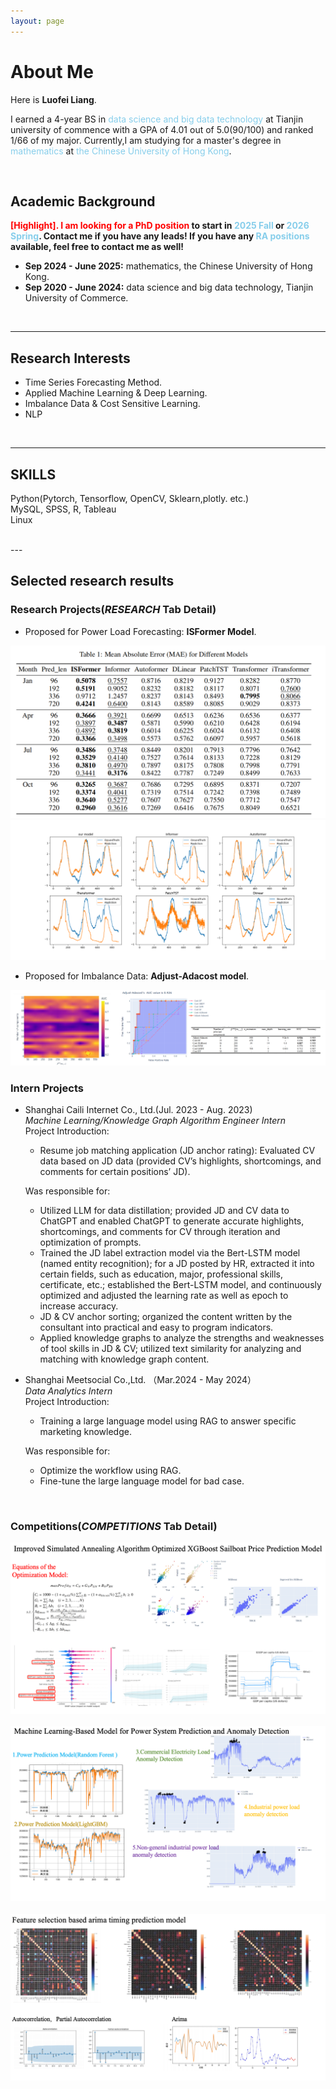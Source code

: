 ```yaml
---
layout: page
---
```


# About Me
Here is **Luofei Liang**.

I earned a 4-year BS in <font color='#87CEEB'>data science and big data technology</font> at Tianjin university of commence with a GPA of 4.01 out of 5.0(90/100) and ranked 1/66 of my major. Currently,I  am  studying for a master's degree in <font color='#87CEEB'>mathematics</font> at <font color='#87CEEB'>the Chinese University of Hong Kong</font>.

<br>

## Academic Background

**<font color='red'>[Highlight]</font><font color='red'>. **I am looking for a PhD position**</font> to start in <font color='#87CEEB'>2025 Fall</font> or <font color='#87CEEB'>2026 Spring</font>. Contact me if you have any leads! If you have any <font color='#87CEEB'>RA positions</font> available, feel free to contact me as well!**


- **Sep 2024 - June 2025:** mathematics, the Chinese University of Hong Kong.
- **Sep 2020 - June 2024:** data science and big data technology, Tianjin University of Commerce.

<br>



---

## Research Interests

-  Time Series Forecasting Method.
-  Applied Machine Learning & Deep Learning.
-  Imbalance Data & Cost Sensitive Learning.
-  NLP

<br>

---

## SKILLS
Python(Pytorch, Tensorflow, OpenCV, Sklearn,plotly. etc.)<br>
MySQL, SPSS, R, Tableau<br>
Linux

<br>
---

## Selected research results
### Research Projects(*RESEARCH* Tab Detail)
- Proposed for Power Load Forecasting: **ISFormer Model**.<br>
<img src="/images/Table_ISFormer_result.png">
<img src="/images/Fig_ISFormer_resut2.png">

- Proposed for  Imbalance Data: **Adjust-Adacost model**.<br>
<img src="/images/p1.png" >    

### Intern Projects
- Shanghai Caili Internet Co., Ltd.(Jul. 2023 - Aug. 2023) <br>
*Machine Learning/Knowledge Graph Algorithm Engineer Intern* <br>
Project Introduction:<br>
  - Resume job matching application (JD anchor rating): Evaluated CV data based on JD data (provided CV’s highlights, shortcomings, and comments for certain positions’ JD).
  
  Was responsible for:  
  - Utilized LLM for data distillation; provided JD and CV data to ChatGPT and enabled ChatGPT to generate accurate highlights, shortcomings, and comments for CV through iteration and optimization of prompts.
  - Trained the JD label extraction model via the Bert-LSTM model (named entity recognition); for a JD posted by HR, extracted it into certain fields, such as education, major, professional skills, certificate, etc.; established the Bert-LSTM model, and continuously optimized and adjusted the learning rate as well as epoch to increase accuracy.
  - JD & CV anchor sorting; organized the content written by the consultant into practical and easy to program indicators.
  - Applied knowledge graphs to analyze the strengths and weaknesses of tool skills in JD & CV; utilized text similarity for analyzing and matching with knowledge graph content.


- Shanghai Meetsocial Co.,Ltd. （Mar.2024 - May 2024）  
*Data Analytics Intern*  
Project Introduction:  
  - Training a large language model using RAG to answer specific marketing knowledge.
  
  Was responsible for: 
  - Optimize the workflow using RAG.
  - Fine-tune the large language model for bad case.
 
<br>


### Competitions(*COMPETITIONS* Tab Detail)


<img src="images/mcm.png">
<br><br>
<img src="images/teddy.png">
<br><br>
<img src="images/ruisi.png">




<br>




